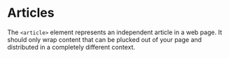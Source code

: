 # Articles

The `<article>` element represents an independent article in a web page. It should only wrap content that can be plucked out of your page and distributed in a completely different context.